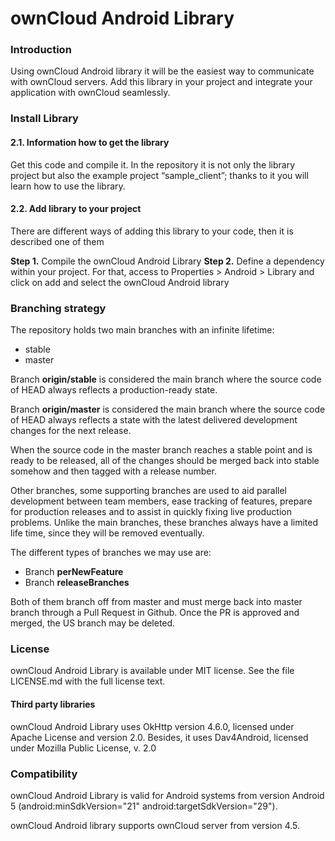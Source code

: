 # ownCloud Android Library 

### Introduction
Using ownCloud Android library it will be the easiest way to communicate with ownCloud servers.
Add this library in your project and integrate your application with ownCloud seamlessly.

### Install Library
#### 2.1. Information how to get the library

Get this code and compile it. In the repository it is not only the library project but also the example project “sample_client”; thanks to it you will learn how to use the library.

#### 2.2. Add library to your project
There are different ways of adding this library to your code, then it is described one of them

__Step 1.__ Compile the ownCloud Android Library
__Step 2.__ Define a dependency within your project. For that, access to Properties > Android > Library and click on add and select the ownCloud Android library

###  Branching strategy

The repository holds two main branches with an infinite lifetime:

- stable
- master 

Branch __origin/stable__ is considered the main branch where the source code of HEAD always reflects a production-ready state.

Branch __origin/master__ is considered the main branch where the source code of HEAD always reflects a state with the latest delivered development changes for the next release.

When the source code in the master branch reaches a stable point and is ready to be released, all of the changes should be merged back into stable somehow and then tagged with a release number. 

Other branches, some supporting branches are used to aid parallel development between team members, ease tracking of features, prepare for production releases and to assist in quickly fixing live production problems. Unlike the main branches, these branches always have a limited life time, since they will be removed eventually.

The different types of branches we may use are:

- Branch __perNewFeature__    
- Branch  __releaseBranches__

Both of them branch off from master and must merge back into master branch through a Pull Request in Github. Once the PR is approved and merged, the US branch may be deleted.


###  License

ownCloud Android Library is available under MIT license. See the file LICENSE.md with the full license text. 

#### Third party libraries

ownCloud Android Library uses OkHttp version 4.6.0, licensed under Apache License and version 2.0. Besides, it uses Dav4Android, licensed under Mozilla Public License, v. 2.0
   

### Compatibility

ownCloud Android Library is valid for Android systems from version Android 5 (android:minSdkVersion="21" android:targetSdkVersion="29").

ownCloud Android library supports ownCloud server from version 4.5.
